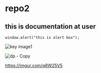 # repo2
## this is documentation at user
```
window.alert("this is alert box");
```

![key image1](https://user-images.githubusercontent.com/95132299/143728840-b2772032-d8cd-4485-926d-c1d72c5dcaa0.jpg)

![dp - Copy](https://user-images.githubusercontent.com/95132299/143728884-2c01bc6a-52e7-4d0c-881a-bdf13e975d9a.jpg)

https://imgur.com/q8W25V5

